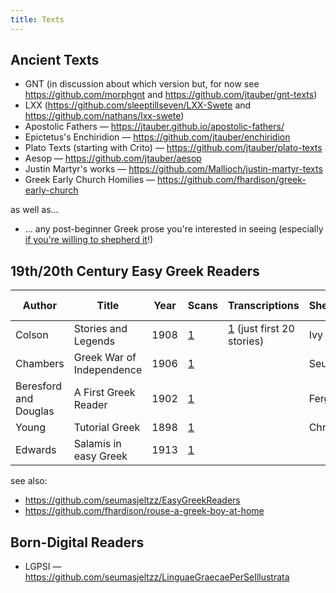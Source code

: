 ```yaml
---
title: Texts
---
```

## Ancient Texts

* GNT (in discussion about which version but, for now see <https://github.com/morphgnt> and <https://github.com/jtauber/gnt-texts>)
* LXX (<https://github.com/sleeptillseven/LXX-Swete> and <https://github.com/nathans/lxx-swete>)
* Apostolic Fathers — <https://jtauber.github.io/apostolic-fathers/>
* Epictetus's Enchiridion — <https://github.com/jtauber/enchiridion>
* Plato Texts (starting with Crito) — <https://github.com/jtauber/plato-texts>
* Aesop — <https://github.com/jtauber/aesop>
* Justin Martyr's works — <https://github.com/Mallioch/justin-martyr-texts>
* Greek Early Church Homilies — <https://github.com/fhardison/greek-early-church>

 as well as...

* ... any post-beginner Greek prose you're interested in seeing (especially [if you're willing to shepherd it](https://greek-learner-texts.github.io/guide_for_shepherds/)!)

## 19th/20th Century Easy Greek Readers

| Author                | Title                     | Year | Scans                                                                                                                         | Transcriptions                                                            | Shepherd | Our Repo |
|-----------------------|---------------------------|------|-------------------------------------------------------------------------------------------------------------------------------|---------------------------------------------------------------------------|----------|----------|
| Colson                | Stories and Legends      | 1908 | [1](https://archive.org/details/storiesandlegen00colsgoog)                                                                    | [1](https://fabulaeweb.wordpress.com/ancient-greek/colsons-greek-reader/) (just first 20 stories) |Ivy       |[✓](https://github.com/IvyJL/colson-stories)|
| Chambers              | Greek War of Independence | 1906 | [1](https://archive.org/details/in.ernet.dli.2015.13619/page/n1/mode/2up)                                                     |                                                                           | Seumas   | [✓](https://github.com/seumasjeltzz/ChambersGreekWar) |
| Beresford and Douglas | A First Greek Reader        | 1902 | [1](http://www.vivariumnovum.it/edizioni/libri/dominio-pubblico/Beresford%20&%20Douglas%20-%20A%20first%20Greek%20reader.pdf) |                                                                           | Fergus   | [✓](https://github.com/seumasjeltzz/Beresford) |
| Young                 | Tutorial Greek            | 1898 | [1](https://archive.org/details/tutorialgreekrea00younuoft)                                                                   |                                                                           | Chris    | [✓](https://github.com/sleeptillseven/youngs-tutorial-greek-reader)         |
| Edwards               | Salamis in easy Greek     | 1913 | [1](https://archive.org/details/salamisineasyatt00edwa/page/n6/mode/2up)                                                      |                                                                           |          |          |

see also:

* <https://github.com/seumasjeltzz/EasyGreekReaders>
* <https://github.com/fhardison/rouse-a-greek-boy-at-home>

## Born-Digital Readers

* LGPSI — <https://github.com/seumasjeltzz/LinguaeGraecaePerSeIllustrata>

